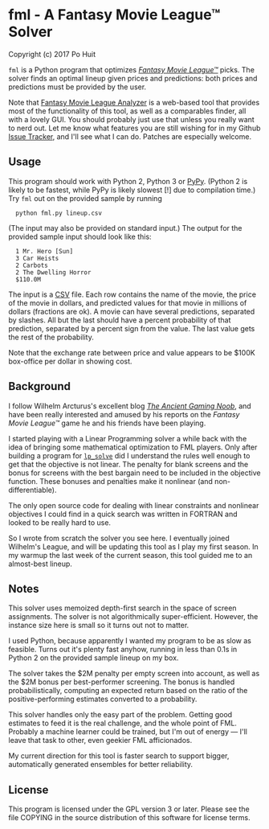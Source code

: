 # fml - A Fantasy Movie League™ Solver
Copyright (c) 2017 Po Huit

`fml` is a Python program that optimizes
[*Fantasy Movie League™*](http://fantasymovieleague.com)
picks. The solver finds an optimal lineup given prices and
predictions: both prices and predictions must be provided by
the user.

Note that
[Fantasy Movie League Analyzer](http://analyzer.fmlnerd.com/)
is a web-based tool that provides most of the functionality
of this tool, as well as a comparables finder, all with a
lovely GUI. You should probably just use that unless you
really want to nerd out. Let me know what features you are
still wishing for in my Github
[Issue Tracker](http://github.com/PoHuit/FML/issues), and
I'll see what I can do. Patches are especially welcome.

## Usage

This program should work with Python 2, Python 3 or
[PyPy](http://pypy.org). (Python 2 is likely to be fastest,
while PyPy is likely slowest [!] due to compilation time.)
Try `fml` out on the provided sample by running

      python fml.py lineup.csv

(The input may also be provided on standard input.) The
output for the provided sample input should look like this:

      1 Mr. Hero [Sun]
      3 Car Heists
      2 Carbots
      2 The Dwelling Horror
      $110.0M

The input is a
[CSV](http://en.wikipedia.org/wiki/Comma-separated_values)
file. Each row contains the name of the movie, the price of
the movie in dollars, and predicted values for that movie in
millions of dollars (fractions are ok). A movie can have
several predictions, separated by slashes. All but the last
should have a percent probability of that prediction,
separated by a percent sign from the value. The last value
gets the rest of the probability.

Note that the exchange rate between price and value appears
to be $100K box-office per dollar in showing cost.

## Background

I follow Wilhelm Arcturus's excellent blog
[*The Ancient Gaming Noob*](http://tagn.wordpress.com), and
have been really interested and amused by his reports on the
*Fantasy Movie League™* game he and his friends have been
playing.

I started playing with a Linear Programming solver a while
back with the idea of bringing some mathematical
optimization to FML players. Only after building a program
for [`lp_solve`](http://lpsolve.sourceforge.net) did I
understand the rules well enough to get that the objective
is not linear. The penalty for blank screens and the bonus
for screens with the best bargain need to be included in the
objective function. These bonuses and penalties make it
nonlinear (and non-differentiable).

The only open source code for dealing with linear
constraints and nonlinear objectives I could find in a quick
search was written in FORTRAN and looked to be really hard
to use.

So I wrote from scratch the solver you see here. I
eventually joined Wilhelm's League, and will be updating
this tool as I play my first season. In my warmup the last
week of the current season, this tool guided me to an
almost-best lineup.

## Notes

This solver uses memoized depth-first search in the space of
screen assignments. The solver is not algorithmically
super-efficient. However, the instance size here is small so
it turns out not to matter.

I used Python, because apparently I wanted my program to be
as slow as feasible. Turns out it's plenty fast anyhow,
running in less than 0.1s in Python 2 on the provided sample
lineup on my box.

The solver takes the $2M penalty per empty screen into
account, as well as the $2M bonus per best-performer
screening. The bonus is handled probabilistically, computing
an expected return based on the ratio of the
positive-performing estimates converted to a probability.

This solver handles only the easy part of the
problem. Getting good estimates to feed it is the real
challenge, and the whole point of FML. Probably a machine
learner could be trained, but I'm out of energy — I'll leave
that task to other, even geekier FML afficionados.

My current direction for this tool is faster search to
support bigger, automatically generated ensembles for better
reliability.

## License

This program is licensed under the GPL version 3 or later.
Please see the file COPYING in the source distribution of
this software for license terms.
